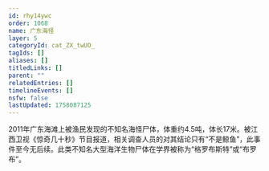 ```yaml
---
id: rhy14ywc
order: 1068
name: 广东海怪
layer: 5
categoryId: cat_ZX_twUO_
tagIds: []
aliases: []
titledLinks: []
parent: ""
relatedEntries: []
timelineEvents: []
nsfw: false
lastUpdated: 1758087125
---
```


2011年广东海滩上被渔民发现的不知名海怪尸体，体重约4.5吨，体长17米。被江西卫视《惊奇几十秒》节目报道，相关调查人员的对其结论只有“不是鲸鱼”，此事件至今无后续。此类不知名大型海洋生物尸体在学界被称为“格罗布斯特”或“布罗布”。